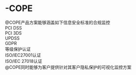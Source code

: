 # -COPE
@COPE产品方案能够涵盖如下信息安全标准的合规监控   
PCI DSS  
PCI 3DS  
UPDSS  
GDPR  
等级保护认证   
ISO/IEC27001认证   
ISO/IEC 27018认证  
@COPE同时能够为客户提供针对其客户隐私保护的可视化监控方案  
